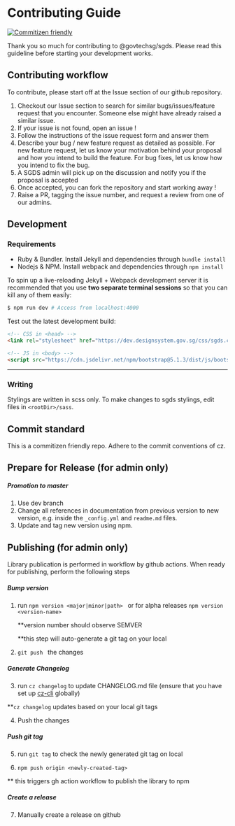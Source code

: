 # Contributing Guide
[![Commitizen friendly](https://img.shields.io/badge/commitizen-friendly-brightgreen.svg)](http://commitizen.github.io/cz-cli/)

Thank you so much for contributing to @govtechsg/sgds. Please read this guideline before starting your development works. 

## Contributing workflow 

To contribute, please start off at the Issue section of our github repository. 

1) Checkout our Issue section to search for similar bugs/issues/feature request that you encounter. Someone else might have already raised a similar issue.
2) If your issue is not found, open an issue !
3) Follow the instructions of the issue request form and answer them 
4) Describe your bug / new feature request as detailed as possible. For new feature request, let us know your motivation behind your proposal and how you intend to build the feature. For bug fixes, let us know how you intend to fix the bug. 
5) A SGDS admin will pick up on the discussion and notify you if the proposal is accepted 
6) Once accepted, you can fork the repository and start working away !
7) Raise a PR, tagging the issue number, and request a review from one of our admins. 

## Development

### Requirements

-   Ruby & Bundler. Install Jekyll and dependencies through `bundle install`
-   Nodejs & NPM. Install webpack and dependencies through `npm install`

To spin up a live-reloading Jekyll + Webpack development server it is recommended that you use **two separate terminal sessions** so that you can kill any of them easily:

``` bash
$ npm run dev # Access from localhost:4000
```

Test out the latest development build:

```html
<!-- CSS in <head> -->
<link rel="stylesheet" href="https://dev.designsystem.gov.sg/css/sgds.css"/>

<!-- JS in <body> -->
<script src="https://cdn.jsdelivr.net/npm/bootstrap@5.1.3/dist/js/bootstrap.bundle.min.js" integrity="sha384-ka7Sk0Gln4gmtz2MlQnikT1wXgYsOg+OMhuP+IlRH9sENBO0LRn5q+8nbTov4+1p" crossorigin="anonymous"></script>
```

<hr>

### Writing

Stylings are written in scss only. To make changes to sgds stylings, edit files in `<rootDir>/sass`.

## Commit standard 

This is a commitizen friendly repo. Adhere to the commit conventions of cz. 

## Prepare for Release (for admin only)

##### Promotion to master

1. Use dev branch
2. Change all references in documentation from previous version to new version, e.g. inside the `_config.yml` and `readme.md` files.
3. Update and tag new version using npm.

## Publishing (for admin only)

Library publication is performed in workflow by github actions. When ready for publishing, perform the following steps

##### Bump version 

1. run ```npm version <major|minor|path> ```
    or for alpha releases
    ``` npm version <version-name> ```
    
    **version number should observe SEMVER
    
    **this step will auto-generate a git tag on your local
2. ```git push ``` the changes

##### Generate Changelog 

3. run ```cz changelog``` to update CHANGELOG.md file (ensure that you have set up [cz-cli](https://github.com/commitizen/cz-cli) globally)

**`cz changelog` updates based on your local git tags

4. Push the changes 
    
##### Push git tag

5. run `git tag` to check the newly generated git tag on local

6. ```npm push origin <newly-created-tag> ```

** this triggers gh action workflow to publish the library to npm 

##### Create a release

7. Manually create a release on github 